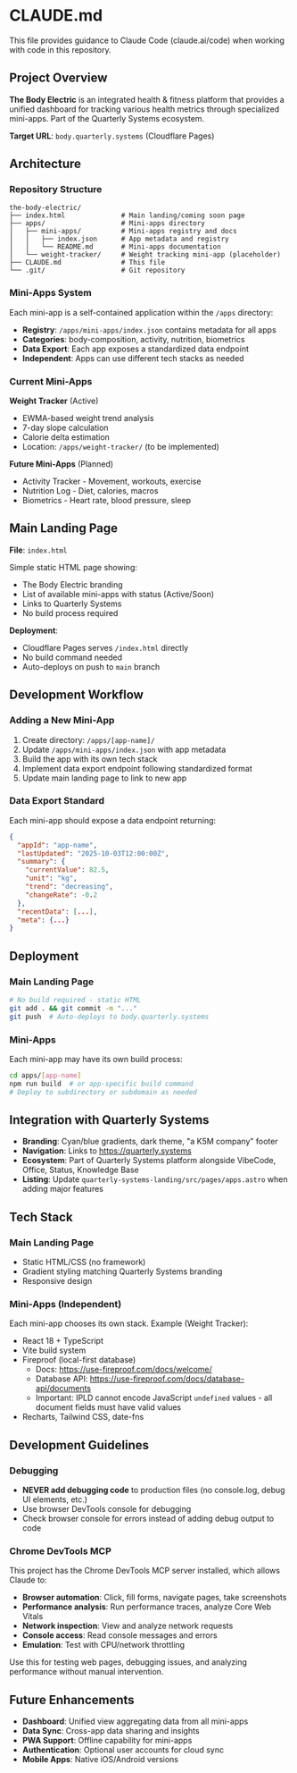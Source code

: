 # CLAUDE.md

This file provides guidance to Claude Code (claude.ai/code) when working with code in this repository.

## Project Overview

**The Body Electric** is an integrated health & fitness platform that provides a unified dashboard for tracking various health metrics through specialized mini-apps. Part of the Quarterly Systems ecosystem.

**Target URL**: `body.quarterly.systems` (Cloudflare Pages)

## Architecture

### Repository Structure

```
the-body-electric/
├── index.html              # Main landing/coming soon page
├── apps/                   # Mini-apps directory
│   ├── mini-apps/          # Mini-apps registry and docs
│   │   ├── index.json      # App metadata and registry
│   │   └── README.md       # Mini-apps documentation
│   └── weight-tracker/     # Weight tracking mini-app (placeholder)
├── CLAUDE.md               # This file
└── .git/                   # Git repository
```

### Mini-Apps System

Each mini-app is a self-contained application within the `/apps` directory:

- **Registry**: `/apps/mini-apps/index.json` contains metadata for all apps
- **Categories**: body-composition, activity, nutrition, biometrics
- **Data Export**: Each app exposes a standardized data endpoint
- **Independent**: Apps can use different tech stacks as needed

### Current Mini-Apps

**Weight Tracker** (Active)
- EWMA-based weight trend analysis
- 7-day slope calculation
- Calorie delta estimation
- Location: `/apps/weight-tracker/` (to be implemented)

**Future Mini-Apps** (Planned)
- Activity Tracker - Movement, workouts, exercise
- Nutrition Log - Diet, calories, macros
- Biometrics - Heart rate, blood pressure, sleep

## Main Landing Page

**File**: `index.html`

Simple static HTML page showing:
- The Body Electric branding
- List of available mini-apps with status (Active/Soon)
- Links to Quarterly Systems
- No build process required

**Deployment**:
- Cloudflare Pages serves `/index.html` directly
- No build command needed
- Auto-deploys on push to `main` branch

## Development Workflow

### Adding a New Mini-App

1. Create directory: `/apps/[app-name]/`
2. Update `/apps/mini-apps/index.json` with app metadata
3. Build the app with its own tech stack
4. Implement data export endpoint following standardized format
5. Update main landing page to link to new app

### Data Export Standard

Each mini-app should expose a data endpoint returning:

```json
{
  "appId": "app-name",
  "lastUpdated": "2025-10-03T12:00:00Z",
  "summary": {
    "currentValue": 82.5,
    "unit": "kg",
    "trend": "decreasing",
    "changeRate": -0.2
  },
  "recentData": [...],
  "meta": {...}
}
```

## Deployment

### Main Landing Page
```bash
# No build required - static HTML
git add . && git commit -m "..."
git push  # Auto-deploys to body.quarterly.systems
```

### Mini-Apps
Each mini-app may have its own build process:
```bash
cd apps/[app-name]
npm run build  # or app-specific build command
# Deploy to subdirectory or subdomain as needed
```

## Integration with Quarterly Systems

- **Branding**: Cyan/blue gradients, dark theme, "a K5M company" footer
- **Navigation**: Links to https://quarterly.systems
- **Ecosystem**: Part of Quarterly Systems platform alongside VibeCode, Office, Status, Knowledge Base
- **Listing**: Update `quarterly-systems-landing/src/pages/apps.astro` when adding major features

## Tech Stack

### Main Landing Page
- Static HTML/CSS (no framework)
- Gradient styling matching Quarterly Systems branding
- Responsive design

### Mini-Apps (Independent)
Each mini-app chooses its own stack. Example (Weight Tracker):
- React 18 + TypeScript
- Vite build system
- Fireproof (local-first database)
  - Docs: https://use-fireproof.com/docs/welcome/
  - Database API: https://use-fireproof.com/docs/database-api/documents
  - Important: IPLD cannot encode JavaScript `undefined` values - all document fields must have valid values
- Recharts, Tailwind CSS, date-fns

## Development Guidelines

### Debugging
- **NEVER add debugging code** to production files (no console.log, debug UI elements, etc.)
- Use browser DevTools console for debugging
- Check browser console for errors instead of adding debug output to code

### Chrome DevTools MCP
This project has the Chrome DevTools MCP server installed, which allows Claude to:
- **Browser automation**: Click, fill forms, navigate pages, take screenshots
- **Performance analysis**: Run performance traces, analyze Core Web Vitals
- **Network inspection**: View and analyze network requests
- **Console access**: Read console messages and errors
- **Emulation**: Test with CPU/network throttling

Use this for testing web pages, debugging issues, and analyzing performance without manual intervention.

## Future Enhancements

- **Dashboard**: Unified view aggregating data from all mini-apps
- **Data Sync**: Cross-app data sharing and insights
- **PWA Support**: Offline capability for mini-apps
- **Authentication**: Optional user accounts for cloud sync
- **Mobile Apps**: Native iOS/Android versions
